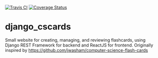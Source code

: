 [![Travis CI](https://travis-ci.com/B-T-D/django_cscards.svg?branch=master)](https://travis-ci.com/github/B-T-D/django_cscards)
[![Coverage Status](https://coveralls.io/repos/github/B-T-D/DSAP/badge.svg?branch=master)](https://coveralls.io/github/B-T-D/DSAP?branch=master)

# django_cscards
Small website for creating, managing, and reviewing flashcards, using Django REST Framework for backend and ReactJS for frontend. Originally inspired by https://github.com/jwasham/computer-science-flash-cards
